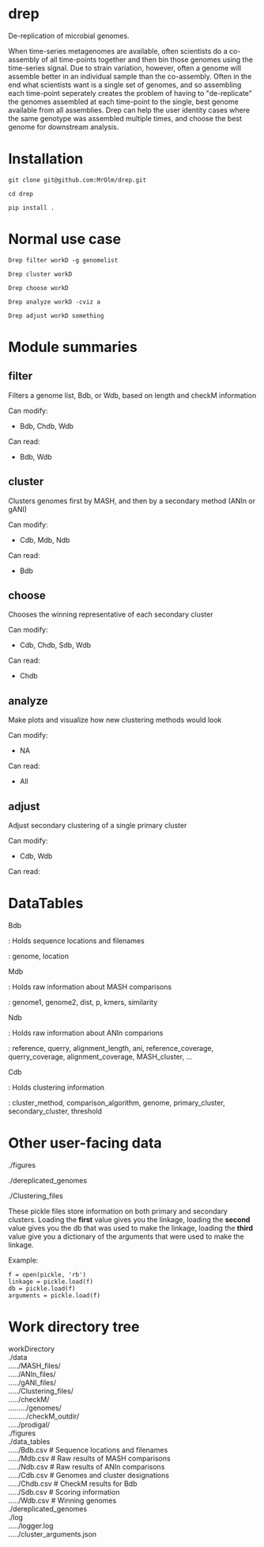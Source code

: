 # drep
De-replication of microbial genomes.

When time-series metagenomes are available,
often scientists do a co-assembly of all time-points together and then
bin those genomes using the time-series signal. Due to strain variation,
however, often a genome will assemble better in an individual sample than the
co-assembly. Often in the end what scientists want is a single set of genomes,
and so assembling each time-point seperately creates the problem of having to
"de-replicate" the genomes assembled at each time-point to the single, best
genome available from all assemblies. Drep can help the user identity cases
where the same genotype was assembled multiple times, and choose the best
genome for downstream analysis.

# Installation

```
git clone git@github.com:MrOlm/drep.git

cd drep

pip install .
```

# Normal use case

```
Drep filter workD -g genomelist

Drep cluster workD

Drep choose workD

Drep analyze workD -cviz a

Drep adjust workD something
```

# Module summaries

## filter

Filters a genome list, Bdb, or Wdb, based on length and checkM information

Can modify:  
- Bdb, Chdb, Wdb

Can read:  
- Bdb, Wdb  

## cluster

Clusters genomes first by MASH, and then by a secondary method (ANIn or gANI)

Can modify:

- Cdb, Mdb, Ndb

Can read:

-  Bdb

## choose

Chooses the winning representative of each secondary cluster

Can modify:

- Cdb, Chdb, Sdb, Wdb

Can read:

- Chdb

## analyze

Make plots and visualize how new clustering methods would look

Can modify:

- NA

Can read:

- All

## adjust

Adjust secondary clustering of a single primary cluster

Can modify:

- Cdb, Wdb

Can read:

# DataTables

Bdb

:   Holds sequence locations and filenames

:   genome, location

Mdb

:   Holds raw information about MASH comparisons

:   genome1, genome2, dist, p, kmers, similarity

Ndb

:   Holds raw information about ANIn comparions

:   reference, querry, alignment_length, ani, reference_coverage, querry_coverage, alignment_coverage, MASH_cluster, ...

Cdb

:   Holds clustering information

:   cluster_method, comparison_algorithm, genome, primary_cluster, secondary_cluster, threshold

# Other user-facing data

./figures

./dereplicated_genomes

./Clustering_files

These pickle files store information on both primary and secondary clusters.
Loading the **first** value gives you the linkage, loading the **second** value gives you the db that was used to make the linkage, loading the **third** value give you a dictionary of the arguments that were used to make the linkage.

Example:  
```
f = open(pickle, 'rb')
linkage = pickle.load(f)
db = pickle.load(f)
arguments = pickle.load(f)
```

# Work directory tree

workDirectory  
./data  
...../MASH_files/  
...../ANIn_files/  
...../gANI_files/  
...../Clustering_files/  
...../checkM/  
........./genomes/  
........./checkM_outdir/  
...../prodigal/  
./figures  
./data_tables  
...../Bdb.csv  # Sequence locations and filenames  
...../Mdb.csv  # Raw results of MASH comparisons  
...../Ndb.csv  # Raw results of ANIn comparisons  
...../Cdb.csv  # Genomes and cluster designations  
...../Chdb.csv # CheckM results for Bdb  
...../Sdb.csv  # Scoring information  
...../Wdb.csv  # Winning genomes  
./dereplicated_genomes  
./log  
...../logger.log  
...../cluster_arguments.json  
